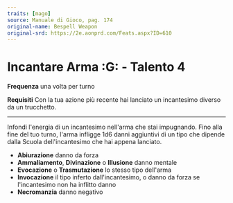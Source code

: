 ```yaml
---
traits: [mago]
source: Manuale di Gioco, pag. 174
original-name: Bespell Weapon
original-srd: https://2e.aonprd.com/Feats.aspx?ID=610
---
```


# Incantare Arma :G: - Talento 4

**Frequenza** una volta per turno

**Requisiti** Con la tua azione più recente hai lanciato un incantesimo diverso
da un trucchetto.

---

Infondi l'energia di un incantesimo nell'arma che stai impugnando. Fino alla
fine del tuo turno, l'arma infligge 1d6 danni aggiuntivi di un tipo che dipende
dalla Scuola dell'incantesimo che hai appena lanciato.

- **Abiurazione** danno da forza
- **Ammaliamento**, **Divinazione** o **Illusione** danno mentale
- **Evocazione** o **Trasmutazione** lo stesso tipo dell'arma
- **Invocazione** il tipo inferto dall'incantesimo, o danno da forza se
  l'incantesimo non ha inflitto danno
- **Necromanzia** danno negativo
